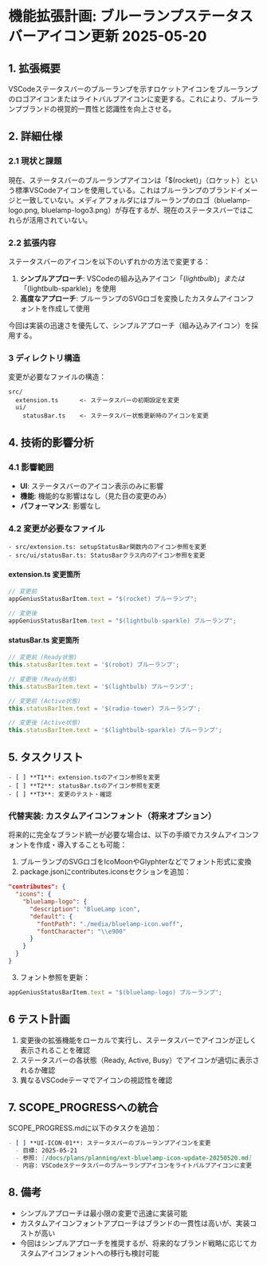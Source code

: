 # 機能拡張計画: ブルーランプステータスバーアイコン更新 2025-05-20

## 1. 拡張概要

VSCodeステータスバーのブルーランプを示すロケットアイコンをブルーランプのロゴアイコンまたはライトバルブアイコンに変更する。これにより、ブルーランプブランドの視覚的一貫性と認識性を向上させる。

## 2. 詳細仕様

### 2.1 現状と課題

現在、ステータスバーのブルーランプアイコンは「$(rocket)」（ロケット）という標準VSCodeアイコンを使用している。これはブルーランプのブランドイメージと一致していない。メディアフォルダにはブルーランプのロゴ（bluelamp-logo.png, bluelamp-logo3.png）が存在するが、現在のステータスバーではこれらが活用されていない。

### 2.2 拡張内容

ステータスバーのアイコンを以下のいずれかの方法で変更する：

1. **シンプルアプローチ**: VSCodeの組み込みアイコン「$(lightbulb)」または「$(lightbulb-sparkle)」を使用
2. **高度なアプローチ**: ブルーランプのSVGロゴを変換したカスタムアイコンフォントを作成して使用

今回は実装の迅速さを優先して、シンプルアプローチ（組み込みアイコン）を採用する。

### 3 ディレクトリ構造

変更が必要なファイルの構造：

```
src/
  extension.ts      <- ステータスバーの初期設定を変更
  ui/
    statusBar.ts    <- ステータスバー状態更新時のアイコンを変更
```

## 4. 技術的影響分析

### 4.1 影響範囲

- **UI**: ステータスバーのアイコン表示のみに影響
- **機能**: 機能的な影響はなし（見た目の変更のみ）
- **パフォーマンス**: 影響なし

### 4.2 変更が必要なファイル

```
- src/extension.ts: setupStatusBar関数内のアイコン参照を変更
- src/ui/statusBar.ts: StatusBarクラス内のアイコン参照を変更
```

#### extension.ts 変更箇所

```typescript
// 変更前
appGeniusStatusBarItem.text = "$(rocket) ブルーランプ";

// 変更後
appGeniusStatusBarItem.text = "$(lightbulb-sparkle) ブルーランプ";
```

#### statusBar.ts 変更箇所

```typescript
// 変更前 (Ready状態)
this.statusBarItem.text = '$(robot) ブルーランプ';

// 変更後 (Ready状態)
this.statusBarItem.text = '$(lightbulb) ブルーランプ';

// 変更前 (Active状態)
this.statusBarItem.text = '$(radio-tower) ブルーランプ';

// 変更後 (Active状態)
this.statusBarItem.text = '$(lightbulb-sparkle) ブルーランプ';
```

## 5. タスクリスト

```
- [ ] **T1**: extension.tsのアイコン参照を変更
- [ ] **T2**: statusBar.tsのアイコン参照を変更
- [ ] **T3**: 変更のテスト・確認
```

### 代替実装: カスタムアイコンフォント（将来オプション）

将来的に完全なブランド統一が必要な場合は、以下の手順でカスタムアイコンフォントを作成・導入することも可能：

1. ブルーランプのSVGロゴをIcoMoonやGlyphterなどでフォント形式に変換
2. package.jsonにcontributes.iconsセクションを追加：

```json
"contributes": { 
  "icons": { 
    "bluelamp-logo": { 
      "description": "BlueLamp icon", 
      "default": { 
        "fontPath": "./media/bluelamp-icon.woff", 
        "fontCharacter": "\\e900" 
      } 
    } 
  } 
}
```

3. フォント参照を更新：

```typescript
appGeniusStatusBarItem.text = "$(bluelamp-logo) ブルーランプ";
```

## 6 テスト計画

1. 変更後の拡張機能をローカルで実行し、ステータスバーでアイコンが正しく表示されることを確認
2. ステータスバーの各状態（Ready, Active, Busy）でアイコンが適切に表示されるか確認
3. 異なるVSCodeテーマでアイコンの視認性を確認

## 7. SCOPE_PROGRESSへの統合

SCOPE_PROGRESS.mdに以下のタスクを追加：

```markdown
- [ ] **UI-ICON-01**: ステータスバーのブルーランプアイコンを変更
  - 目標: 2025-05-21
  - 参照: [/docs/plans/planning/ext-bluelamp-icon-update-20250520.md]
  - 内容: VSCodeステータスバーのブルーランプアイコンをライトバルブアイコンに変更
```

## 8. 備考

- シンプルアプローチは最小限の変更で迅速に実装可能
- カスタムアイコンフォントアプローチはブランドの一貫性は高いが、実装コストが高い
- 今回はシンプルアプローチを推奨するが、将来的なブランド戦略に応じてカスタムアイコンフォントへの移行も検討可能